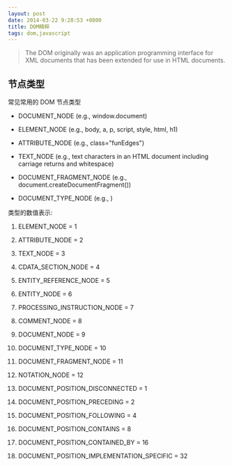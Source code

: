 ```yaml
---
layout: post
date: 2014-03-22 9:28:53 +0800
title: DOM精粹
tags: dom,javascript
---
```


> The DOM originally was an application programming interface for XML documents that has been extended for use in HTML documents.

## 节点类型

常见常用的 DOM 节点类型

- DOCUMENT_NODE (e.g., window.document)

- ELEMENT_NODE (e.g., body, a, p, script, style, html, h1)

- ATTRIBUTE_NODE (e.g., class="funEdges")

- TEXT_NODE (e.g., text characters in an HTML document including carriage returns 
and whitespace)

- DOCUMENT_FRAGMENT_NODE (e.g., document.createDocumentFragment())

- DOCUMENT_TYPE_NODE (e.g., <!DOCTYPE html>)


类型的数值表示:
1. ELEMENT_NODE = 1
1. ATTRIBUTE_NODE = 2
1. TEXT_NODE = 3
1. CDATA_SECTION_NODE = 4
1. ENTITY_REFERENCE_NODE = 5
1. ENTITY_NODE = 6
1. PROCESSING_INSTRUCTION_NODE = 7
1. COMMENT_NODE = 8
1. DOCUMENT_NODE = 9
1. DOCUMENT_TYPE_NODE = 10
1. DOCUMENT_FRAGMENT_NODE = 11
1. NOTATION_NODE = 12

1. DOCUMENT_POSITION_DISCONNECTED = 1
1. DOCUMENT_POSITION_PRECEDING = 2
1. DOCUMENT_POSITION_FOLLOWING = 4
1. DOCUMENT_POSITION_CONTAINS = 8
1. DOCUMENT_POSITION_CONTAINED_BY = 16
1. DOCUMENT_POSITION_IMPLEMENTATION_SPECIFIC = 32
